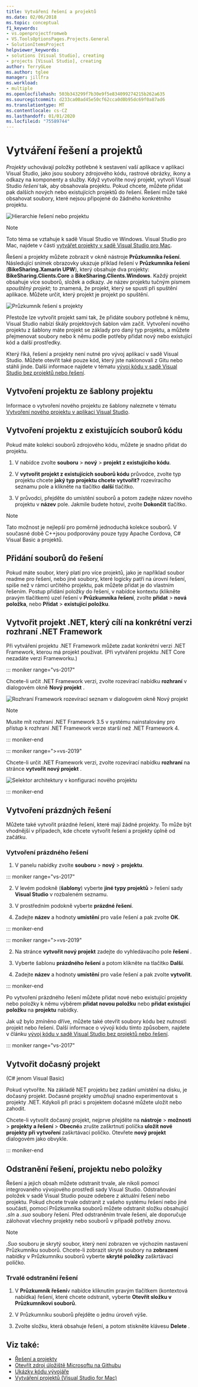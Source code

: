 ```yaml
---
title: Vytváření řešení a projektů
ms.date: 02/06/2018
ms.topic: conceptual
f1_keywords:
- vs.openprojectfromweb
- VS.ToolsOptionsPages.Projects.General
- SolutionItemsProject
helpviewer_keywords:
- solutions [Visual Studio], creating
- projects [Visual Studio], creating
author: TerryGLee
ms.author: tglee
manager: jillfra
ms.workload:
- multiple
ms.openlocfilehash: 503b343299f7b30e9f5e834099274215b262a635
ms.sourcegitcommit: d233ca00ad45e50cf62cca0d0b95dc69f0a87ad6
ms.translationtype: MT
ms.contentlocale: cs-CZ
ms.lasthandoff: 01/01/2020
ms.locfileid: "75589744"
---
```

# <a name="create-solutions-and-projects"></a>Vytváření řešení a projektů

*Projekty* uchovávají položky potřebné k sestavení vaší aplikace v aplikaci Visual Studio, jako jsou soubory zdrojového kódu, rastrové obrázky, ikony a odkazy na komponenty a služby. Když vytvoříte nový projekt, vytvoří Visual Studio *řešení* tak, aby obsahovala projektu. Pokud chcete, můžete přidat pak dalších nových nebo existujících projektů do řešení. Řešení může také obsahovat soubory, které nejsou připojené do žádného konkrétního projektu.

![Hierarchie řešení nebo projektu](./media/vside-proj-soln.png)

> [!NOTE]
> Toto téma se vztahuje k sadě Visual Studio ve Windows. Visual Studio pro Mac, najdete v části [vytvářet projekty v sadě Visual Studio pro Mac](/visualstudio/mac/create-new-projects).

Řešení a projekty můžete zobrazit v okně nástroje **Průzkumníka řešení**. Následující snímek obrazovky ukazuje příklad řešení v **Průzkumníka řešení** (**BikeSharing.Xamarin UPW**), který obsahuje dva projekty: **BikeSharing.Clients.Core** a **BikeSharing.Clients.Windows**. Každý projekt obsahuje více souborů, složek a odkazy. Je název projektu tučným písmem *spouštěný projekt*; to znamená, že projekt, který se spustí při spuštění aplikace. Můžete určit, který projekt je projekt po spuštění.

![Průzkumník řešení s projekty](./media/vside-solution-explorer-projects.png)

Přestože lze vytvořit projekt sami tak, že přidáte soubory potřebné k němu, Visual Studio nabízí škály projektových šablon vám začít. Vytvoření nového projektu z šablony máte projekt se základy pro daný typ projektu, a můžete přejmenovat soubory nebo k němu podle potřeby přidat nový nebo existující kód a další prostředky.

Který říká, řešení a projekty není nutné pro vývoj aplikací v sadě Visual Studio. Můžete otevřít také pouze kód, který jste naklonovali z Gitu nebo stáhli jinde. Další informace najdete v tématu [vývoj kódu v sadě Visual Studio bez projektů nebo řešení](../ide/develop-code-in-visual-studio-without-projects-or-solutions.md).

## <a name="create-a-project-from-a-project-template"></a>Vytvoření projektu ze šablony projektu

Informace o vytvoření nového projektu ze šablony naleznete v tématu [Vytvoření nového projektu v aplikaci Visual Studio](create-new-project.md).

## <a name="create-a-project-from-existing-code-files"></a>Vytvoření projektu z existujících souborů kódu

Pokud máte kolekci souborů zdrojového kódu, můžete je snadno přidat do projektu.

1. V nabídce zvolte **souboru** > **nový** > **projekt z existujícího kódu**.

1. V **vytvořit projekt z existujících souborů kódu** průvodce, zvolte typ projektu chcete **jaký typ projektu chcete vytvořit?** rozevíracího seznamu pole a klikněte na tlačítko **další**  tlačítko.

1. V průvodci, přejděte do umístění souborů a potom zadejte název nového projektu v **název** pole. Jakmile budete hotovi, zvolte **Dokončit** tlačítko.

> [!NOTE]
> Tato možnost je nejlepší pro poměrně jednoduchá kolekce souborů. V současné době C++jsou podporovány pouze typy Apache Cordova, C# Visual Basic a projektů.

## <a name="add-files-to-a-solution"></a>Přidání souborů do řešení

Pokud máte soubor, který platí pro více projektů, jako je například soubor readme pro řešení, nebo jiné soubory, které logicky patří na úrovni řešení, spíše než v rámci určitého projektu, pak můžete přidat je do vlastním řešením. Postup přidání položky do řešení, v nabídce kontextu (klikněte pravým tlačítkem) uzel řešení v **Průzkumníka řešení**, zvolte **přidat** > **nová položka**, nebo **Přidat** > **existující položku**.

## <a name="create-a-net-project-that-targets-a-specific-version-of-the-net-framework"></a>Vytvořit projekt .NET, který cílí na konkrétní verzi rozhraní .NET Framework

Při vytváření projektu .NET Framework můžete zadat konkrétní verzi .NET Framework, kterou má projekt používat. (Při vytváření projektu .NET Core nezadáte verzi Frameworku.)

::: moniker range="vs-2017"

Chcete-li určit .NET Framework verzi, zvolte rozevírací nabídku **rozhraní** v dialogovém okně **Nový projekt** .

![Rozhraní Framework rozevírací seznam v dialogovém okně Nový projekt](./media/vside-newproject-framework.png)

> [!NOTE]
> Musíte mít rozhraní .NET Framework 3.5 v systému nainstalovány pro přístup k rozhraní .NET Framework verze starší než .NET Framework 4.

::: moniker-end

::: moniker range=">=vs-2019"

Chcete-li určit .NET Framework verzi, zvolte rozevírací nabídku **rozhraní** na stránce **vytvořit nový projekt** .

![Selektor architektury v konfiguraci nového projektu](media/vs-2019/configure-new-project-framework.png)

::: moniker-end

## <a name="create-empty-solutions"></a>Vytvoření prázdných řešení

Můžete také vytvořit prázdné řešení, které mají žádné projekty. To může být vhodnější v případech, kde chcete vytvořit řešení a projekty úplně od začátku.

### <a name="to-create-an-empty-solution"></a>Vytvoření prázdného řešení

1. V panelu nabídky zvolte **souboru** > **nový** > **projektu**.

::: moniker range="vs-2017"

2. V levém podokně (**šablony**) vyberte **jiné typy projektů** > řešení sady **Visual Studio** v rozbaleném seznamu.

3. V prostředním podokně vyberte **prázdné řešení**.

4. Zadejte **název** a hodnoty **umístění** pro vaše řešení a pak zvolte **OK**.

::: moniker-end

::: moniker range=">=vs-2019"

2. Na stránce **vytvořit nový projekt** zadejte do vyhledávacího pole **řešení** .

3. Vyberte šablonu **prázdného řešení** a potom klikněte na tlačítko **Další**.

4. Zadejte **název** a hodnoty **umístění** pro vaše řešení a pak zvolte **vytvořit**.

::: moniker-end

Po vytvoření prázdného řešení můžete přidat nové nebo existující projekty nebo položky k němu výběrem **přidat novou položku** nebo **přidat existující položku** na **projektu** nabídky.

Jak už bylo zmíněno dříve, můžete také otevřít soubory kódu bez nutnosti projekt nebo řešení. Další informace o vývoji kódu tímto způsobem, najdete v článku [vývoj kódu v sadě Visual Studio bez projektů nebo řešení](../ide/develop-code-in-visual-studio-without-projects-or-solutions.md).

::: moniker range="vs-2017"

## <a name="create-a-temporary-project"></a>Vytvořit dočasný projekt

(C# jenom Visual Basic)

Pokud vytvoříte. Na základě NET projektu bez zadání umístění na disku, je dočasný projekt. Dočasné projekty umožňují snadno experimentovat s projekty .NET. Kdykoli při práci s projektem dočasné můžete uložit nebo zahodit.

Chcete-li vytvořit dočasný projekt, nejprve přejděte na **nástroje** > **možnosti** > **projekty a řešení**  >   **Obecné**a zrušte zaškrtnutí políčka **uložit nové projekty při vytvoření** zaškrtávací políčko. Otevřete **nový projekt** dialogovém jako obvykle.

::: moniker-end

## <a name="delete-a-solution-project-or-item"></a>Odstranění řešení, projektu nebo položky

Řešení a jejich obsah můžete odstranit trvale, ale nikoli pomocí integrovaného vývojového prostředí sady Visual Studio. Odstraňování položek v sadě Visual Studio pouze odebere z aktuální řešení nebo projektu. Pokud chcete trvale odstranit z vašeho systému řešení nebo jiné součásti, pomocí Průzkumníka souborů můžete odstranit složku obsahující *.sln* a *.suo* soubory řešení. Před odstraněním trvale řešení, ale doporučuje zálohovat všechny projekty nebo souborů v případě potřeby znovu.

> [!NOTE]
> *.Suo* souboru je skrytý soubor, který není zobrazen ve výchozím nastavení Průzkumníku souborů. Chcete-li zobrazit skryté soubory na **zobrazení** nabídky v Průzkumníku souborů vyberte **skryté položky** zaškrtávací políčko.

### <a name="permanently-delete-a-solution"></a>Trvalé odstranění řešení

1. V **Průzkumník řešení**v nabídce kliknutím pravým tlačítkem (kontextová nabídka) řešení, které chcete odstranit, vyberte **Otevřít složku v Průzkumníkovi souborů**.

1. V Průzkumníku souborů přejděte o jednu úroveň výše.

1. Zvolte složku, která obsahuje řešení, a potom stiskněte klávesu **Delete** .

## <a name="see-also"></a>Viz také:

- [Řešení a projekty](../ide/solutions-and-projects-in-visual-studio.md)
- [Otevřít zdroj úložiště Microsoftu na Githubu](https://github.com/Microsoft)
- [Ukázky kódu vývojáře](https://code.msdn.microsoft.com/)
- [Vytváření projektů (Visual Studio for Mac)](/visualstudio/mac/create-new-projects)

